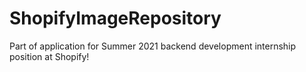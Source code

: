# ShopifyImageRepository
Part of application for Summer 2021 backend development internship position at Shopify!
